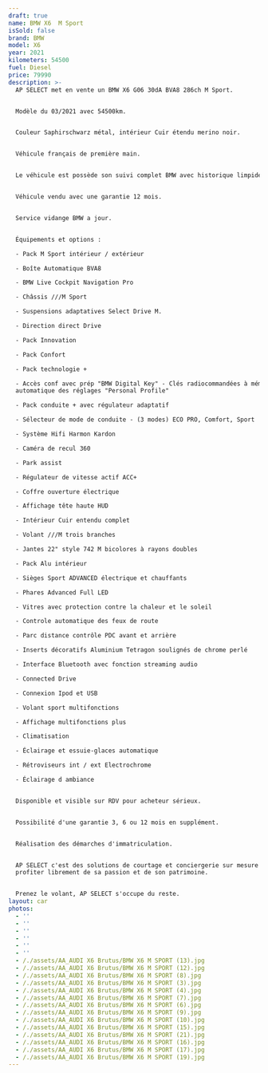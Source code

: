 ```yaml
---
draft: true
name: BMW X6  M Sport
isSold: false
brand: BMW
model: X6
year: 2021
kilometers: 54500
fuel: Diesel
price: 79990
description: >-
  AP SELECT met en vente un BMW X6 G06 30dA BVA8 286ch M Sport.


  Modèle du 03/2021 avec 54500km.


  Couleur Saphirschwarz métal, intérieur Cuir étendu merino noir.


  Véhicule français de première main.


  Le véhicule est possède son suivi complet BMW avec historique limpide.


  Véhicule vendu avec une garantie 12 mois.


  Service vidange BMW a jour.


  Équipements et options :

  - Pack M Sport intérieur / extérieur

  - Boîte Automatique BVA8

  - BMW Live Cockpit Navigation Pro

  - Châssis ///M Sport

  - Suspensions adaptatives Select Drive M.

  - Direction direct Drive

  - Pack Innovation

  - Pack Confort

  - Pack technologie +

  - Accès conf avec prép "BMW Digital Key" - Clés radiocommandées à mémorisation
  automatique des réglages "Personal Profile"

  - Pack conduite + avec régulateur adaptatif

  - Sélecteur de mode de conduite - (3 modes) ECO PRO, Comfort, Sport

  - Système Hifi Harmon Kardon

  - Caméra de recul 360

  - Park assist

  - Régulateur de vitesse actif ACC+

  - Coffre ouverture électrique

  - Affichage tête haute HUD

  - Intérieur Cuir entendu complet

  - Volant ///M trois branches

  - Jantes 22" style 742 M bicolores à rayons doubles

  - Pack Alu intérieur

  - Sièges Sport ADVANCED électrique et chauffants

  - Phares Advanced Full LED

  - Vitres avec protection contre la chaleur et le soleil

  - Controle automatique des feux de route

  - Parc distance contrôle PDC avant et arrière

  - Inserts décoratifs Aluminium Tetragon soulignés de chrome perlé

  - Interface Bluetooth avec fonction streaming audio

  - Connected Drive

  - Connexion Ipod et USB

  - Volant sport multifonctions

  - Affichage multifonctions plus

  - Climatisation

  - Éclairage et essuie-glaces automatique

  - Rétroviseurs int / ext Electrochrome

  - Éclairage d ambiance


  Disponible et visible sur RDV pour acheteur sérieux.


  Possibilité d'une garantie 3, 6 ou 12 mois en supplément.


  Réalisation des démarches d'immatriculation.


  AP SELECT c'est des solutions de courtage et conciergerie sur mesure pour
  profiter librement de sa passion et de son patrimoine.


  Prenez le volant, AP SELECT s'occupe du reste.
layout: car
photos:
  - ''
  - ''
  - ''
  - ''
  - ''
  - ''
  - /./assets/AA_AUDI X6 Brutus/BMW X6 M SPORT (13).jpg
  - /./assets/AA_AUDI X6 Brutus/BMW X6 M SPORT (12).jpg
  - /./assets/AA_AUDI X6 Brutus/BMW X6 M SPORT (8).jpg
  - /./assets/AA_AUDI X6 Brutus/BMW X6 M SPORT (3).jpg
  - /./assets/AA_AUDI X6 Brutus/BMW X6 M SPORT (4).jpg
  - /./assets/AA_AUDI X6 Brutus/BMW X6 M SPORT (7).jpg
  - /./assets/AA_AUDI X6 Brutus/BMW X6 M SPORT (6).jpg
  - /./assets/AA_AUDI X6 Brutus/BMW X6 M SPORT (9).jpg
  - /./assets/AA_AUDI X6 Brutus/BMW X6 M SPORT (10).jpg
  - /./assets/AA_AUDI X6 Brutus/BMW X6 M SPORT (15).jpg
  - /./assets/AA_AUDI X6 Brutus/BMW X6 M SPORT (21).jpg
  - /./assets/AA_AUDI X6 Brutus/BMW X6 M SPORT (16).jpg
  - /./assets/AA_AUDI X6 Brutus/BMW X6 M SPORT (17).jpg
  - /./assets/AA_AUDI X6 Brutus/BMW X6 M SPORT (19).jpg
---
```




